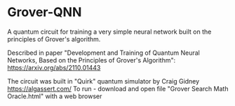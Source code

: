 # Grover-QNN
A quantum circuit for training a very simple neural network built on the principles of Grover's algorithm.

Described in paper "Development and Training of Quantum Neural Networks, Based on the Principles of Grover's Algorithm": https://arxiv.org/abs/2110.01443

The circuit was built in "Quirk" quantum simulator by Craig Gidney https://algassert.com/
To run - download and open file "Grover Search Math Oracle.html" with a web browser
